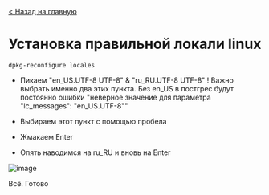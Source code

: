 [< Назад на главную](README.md)

# Установка правильной локали linux

```
dpkg-reconfigure locales
```
- Пикаем "en_US.UTF-8 UTF-8" & "ru_RU.UTF-8 UTF-8"
! Важно выбрать именно два этих пункта. Без en_US в постгрес будут постоянно ошибки "неверное значение для параметра "lc_messages": "en_US.UTF-8""

- Выбираем этот пункт с помощью пробела

- Жмакаем Enter

- Опять наводимся на ru_RU и вновь на Enter

![image](https://user-images.githubusercontent.com/36725599/199390700-bf41c616-3589-4e21-9a4e-3b64a1998312.png)

Всё. Готово

